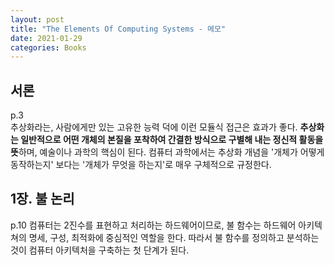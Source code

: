 ```yaml
---
layout: post
title: "The Elements Of Computing Systems - 메모"
date: 2021-01-29
categories: Books
---
```


## 서론

p.3  
추상화라는, 사람에게만 있는 고유한 능력 덕에 이런 모듈식 접근은 효과가 좋다. **추상화는 일반적으로 어떤 개체의 본질을 포착하여 간결한 방식으로 구별해 내는 정신적 활동을 뜻**하며, 예술이나 과학의 핵심이 된다. 컴퓨터 과학에서는 추상화 개념을 '개체가 어떻게 동작하는지' 보다는 '개체가 무엇을 하는지'로 매우 구체적으로 규정한다.

## 1장. 불 논리

p.10
컴퓨터는 2진수를 표현하고 처리하는 하드웨어이므로, 불 함수는 하드웨어 아키텍쳐의 명세, 구성, 최적화에 중심적인 역할을 한다. 따라서 불 함수를 정의하고 분석하는 것이 컴퓨터 아키텍처을 구축하는 첫 단계가 된다.
